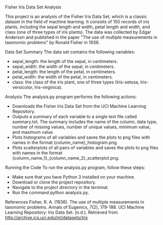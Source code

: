 Fisher Iris Data Set Analysis

This project is an analysis of the Fisher Iris Data Set, which is a classic dataset in the field of machine learning. It consists of 150 records of iris plants, including the sepal length and width, petal length and width, and class (one of three types of iris plants). The data was collected by Edgar Anderson and published in the paper "The use of multiple measurements in taxonomic problems" by Ronald Fisher in 1936.

Data Set Summary
The data set contains the following variables:

  * sepal_length: the length of the sepal, in centimeters.
  * sepal_width: the width of the sepal, in centimeters.
  * petal_length: the length of the petal, in centimeters.
  * petal_width: the width of the petal, in centimeters.
  * class: the class of the iris plant, one of three types (Iris-setosa, Iris-versicolor, Iris-virginica).


Analysis
The analysis.py program performs the following actions:

  * Downloads the Fisher Iris Data Set from the UCI Machine Learning Repository.
  * Outputs a summary of each variable to a single text file called summary.txt. The summary includes the name of the column, data type, number of missing values, number   of unique values, minimum value, and maximum value.
  * Plots histograms of all variables and saves the plots to png files with names in the format {column_name}_histogram.png.
  * Plots scatterplots of all pairs of variables and saves the plots to png files with names in the format {column_name_1}_{column_name_2}_scatterplot.png.
  
Running the Code
To run the analysis.py program, follow these steps:

  * Make sure that you have Python 3 installed on your machine.
  * Download or clone the project repository.
  * Navigate to the project directory in the terminal.
  * Run the command python analysis.py.
  
References
Fisher, R. A. (1936). The use of multiple measurements in taxonomic problems. Annals of Eugenics, 7(2), 179-188.
UCI Machine Learning Repository: Iris Data Set. (n.d.). Retrieved from http://archive.ics.uci.edu/ml/datasets/Iris
